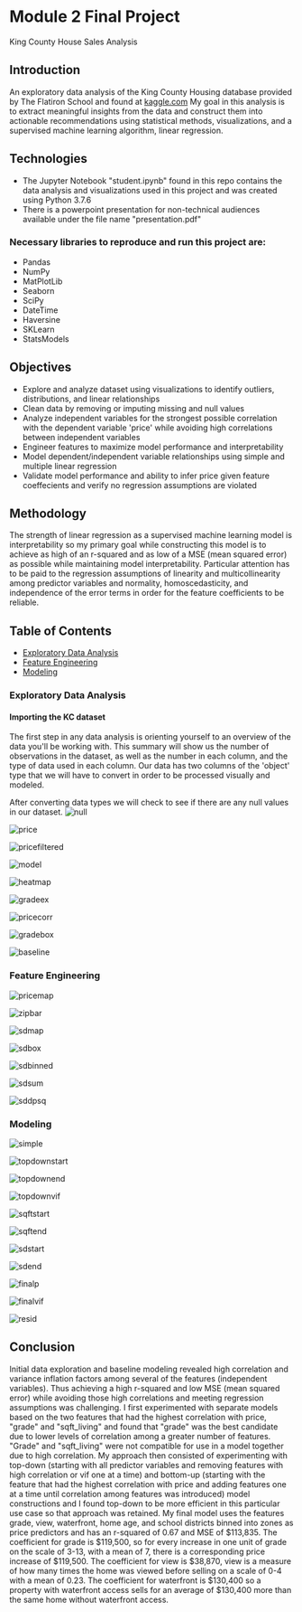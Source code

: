
# Module 2 Final Project

King County House Sales Analysis 


## Introduction

An exploratory data analysis of the King County Housing database provided by The Flatiron School and found at [kaggle.com](https://www.kaggle.com/harlfoxem/housesalesprediction) My goal in this analysis is to extract meaningful insights from the data and construct them into actionable recommendations using statistical methods, visualizations, and a supervised machine learning algorithm, linear regression. 

## Technologies
* The Jupyter Notebook "student.ipynb" found in this repo contains the data analysis and visualizations used in this project and was created using Python 3.7.6
* There is a powerpoint presentation for non-technical audiences available under the file name "presentation.pdf"

### Necessary libraries to reproduce and run this project are:

* Pandas 
* NumPy
* MatPlotLib
* Seaborn
* SciPy
* DateTime
* Haversine
* SKLearn
* StatsModels

## Objectives

* Explore and analyze dataset using visualizations to identify outliers, distributions, and linear relationships
* Clean data by removing or imputing missing and null values
* Analyze independent variables for the strongest possible correlation with the dependent variable 'price' while avoiding high     correlations between independent variables 
* Engineer features to maximize model performance and interpretability
* Model dependent/independent variable relationships using simple and multiple linear regression
* Validate model performance and ability to infer price given feature coeffecients and verify no regression assumptions are       violated

## Methodology

The strength of linear regression as a supervised machine learning model is interpretability so my primary goal while constructing this model is to achieve as high of an r-squared and as low of a MSE (mean squared error) as possible while maintaining model interpretability. Particular attention has to be paid to the regression assumptions of linearity and multicollinearity among predictor variables and normality, homoscedasticity, and independence of the error terms in order for the feature coefficients to be reliable. 

## Table of Contents

* [Exploratory Data Analysis](#EDA)
* [Feature Engineering](#Features)
* [Modeling](#Models)

<a name="EDA"></a>
### Exploratory Data Analysis

#### Importing the KC dataset



The first step in any data analysis is orienting yourself to an overview of the data you'll be working with. This summary will show us the number of observations in the dataset, as well as the number in each column, and the type of data used in each column. Our data has two columns of the 'object' type that we will have to convert in order to be processed visually and modeled. 

After converting data types we will check to see if there are any null values in our dataset.
![null](https://raw.githubusercontent.com/joshblumer/dsc-mod-2-project-v2-1-online-ds-sp-000/master/Photos/KC%20Null.png)


![price](https://raw.githubusercontent.com/joshblumer/dsc-mod-2-project-v2-1-online-ds-sp-000/master/Photos/KC%20Price.png)


![pricefiltered](https://raw.githubusercontent.com/joshblumer/dsc-mod-2-project-v2-1-online-ds-sp-000/master/Photos/KC%20Price%20Filtered.png)


![model](https://raw.githubusercontent.com/joshblumer/dsc-mod-2-project-v2-1-online-ds-sp-000/master/Photos/Model%20Ex..png)


![heatmap](https://raw.githubusercontent.com/joshblumer/dsc-mod-2-project-v2-1-online-ds-sp-000/master/Photos/Heatmap.png)


![gradeex](https://raw.githubusercontent.com/joshblumer/dsc-mod-2-project-v2-1-online-ds-sp-000/master/Photos/KC%20Grade%20Ex..png)


![pricecorr](https://raw.githubusercontent.com/joshblumer/dsc-mod-2-project-v2-1-online-ds-sp-000/master/Photos/Price%20Corr.png)


![gradebox](https://raw.githubusercontent.com/joshblumer/dsc-mod-2-project-v2-1-online-ds-sp-000/master/Photos/Grade%20BoxPlot.png)


![baseline](https://raw.githubusercontent.com/joshblumer/dsc-mod-2-project-v2-1-online-ds-sp-000/master/Photos/Baseline%20OLS.png)



<a name="Features"></a>
### Feature Engineering

![pricemap](https://raw.githubusercontent.com/joshblumer/dsc-mod-2-project-v2-1-online-ds-sp-000/master/Photos/KC%20Lat%3ALong%20Map.png)


![zipbar](https://raw.githubusercontent.com/joshblumer/dsc-mod-2-project-v2-1-online-ds-sp-000/master/Photos/Zips.png)


![sdmap](https://raw.githubusercontent.com/joshblumer/dsc-mod-2-project-v2-1-online-ds-sp-000/master/Photos/KC%20School%20Districts.gif)


![sdbox](https://raw.githubusercontent.com/joshblumer/dsc-mod-2-project-v2-1-online-ds-sp-000/master/Photos/SD%20PreBinned.png)


![sdbinned](https://raw.githubusercontent.com/joshblumer/dsc-mod-2-project-v2-1-online-ds-sp-000/master/Photos/SD%20Binned.png)


![sdsum](https://raw.githubusercontent.com/joshblumer/dsc-mod-2-project-v2-1-online-ds-sp-000/master/Photos/SD%20Summary.png)


![sddpsq](https://raw.githubusercontent.com/joshblumer/dsc-mod-2-project-v2-1-online-ds-sp-000/master/Photos/SD%20dpsf.png)


<a name="Models"></a>
### Modeling 

![simple](https://raw.githubusercontent.com/joshblumer/dsc-mod-2-project-v2-1-online-ds-sp-000/master/Photos/Simple%20OLS.png)


![topdownstart](https://raw.githubusercontent.com/joshblumer/dsc-mod-2-project-v2-1-online-ds-sp-000/master/Photos/Top%20Down%20Start%20OLS.png)


![topdownend](https://raw.githubusercontent.com/joshblumer/dsc-mod-2-project-v2-1-online-ds-sp-000/master/Photos/Top%20Down%20End%20OLS.png)


![topdownvif](https://raw.githubusercontent.com/joshblumer/dsc-mod-2-project-v2-1-online-ds-sp-000/master/Photos/Top%20Down%20End%20VIF.png)


![sqftstart](https://raw.githubusercontent.com/joshblumer/dsc-mod-2-project-v2-1-online-ds-sp-000/master/Photos/SQFT%20Start%20OLS.png)


![sqftend](https://raw.githubusercontent.com/joshblumer/dsc-mod-2-project-v2-1-online-ds-sp-000/master/Photos/SQFT%20End%20OLS.png)


![sdstart](https://raw.githubusercontent.com/joshblumer/dsc-mod-2-project-v2-1-online-ds-sp-000/master/Photos/SD%20Start%20OLS.png)


![sdend](https://raw.githubusercontent.com/joshblumer/dsc-mod-2-project-v2-1-online-ds-sp-000/master/Photos/SD%20End%20OLS.png)


![finalp](https://raw.githubusercontent.com/joshblumer/dsc-mod-2-project-v2-1-online-ds-sp-000/master/Photos/Final%20Model%20P-Values.png)


![finalvif](https://raw.githubusercontent.com/joshblumer/dsc-mod-2-project-v2-1-online-ds-sp-000/master/Photos/Final%20VIF.png)


![resid](https://raw.githubusercontent.com/joshblumer/dsc-mod-2-project-v2-1-online-ds-sp-000/master/Photos/Residuals.png)



## Conclusion

Initial data exploration and baseline modeling revealed high correlation and variance inflation factors among several of the features (independent variables). Thus achieving a high r-squared and low MSE (mean squared error) while avoiding those high correlations and meeting regression assumptions was challenging. I first experimented with separate models based on the two features that had the highest correlation with price, "grade" and "sqft_living" and found that "grade" was the best candidate due to lower levels of correlation among a greater number of features. "Grade" and "sqft_living" were not compatible for use in a model together due to high correlation. My approach then consisted of experimenting with top-down (starting with all predictor variables and removing features with high correlation or vif one at a time) and bottom-up (starting with the feature that had the highest correlation with price and adding features one at a time until correlation among features was introduced) model constructions and I found top-down to be more efficient in this particular use case so that approach was retained. My final model uses the features grade, view, waterfront, home age,  and school districts binned into zones as price predictors and has an r-squared of 0.67 and MSE of $113,835. The coefficient for grade is $119,500, so for every increase in one unit of grade on the scale of 3-13, with a mean of 7, there is a corresponding price increase of $119,500. The coefficient for view is $38,870, view is a measure of how many times the home was viewed before selling on a scale of 0-4 with a mean of 0.23. The coefficient for waterfront is $130,400 so a property with waterfront access sells for an average of $130,400 more than the same home without waterfront access. 

